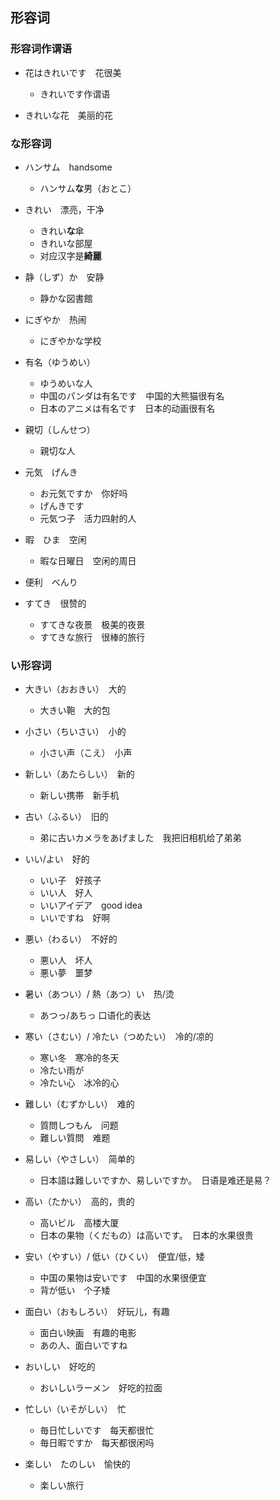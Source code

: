 ## 形容词

### 形容词作谓语

- 花はきれいです　花很美
    - きれいです作谓语

- きれいな花　美丽的花

### な形容词

- ハンサム　handsome 
    - ハンサム**な**男（おとこ）

- きれい　漂亮，干净
    - きれい**な**傘 
    - きれいな部屋
    - 对应汉字是**綺麗**

- 静（しず）か　安静
    - 静かな図書館

- にぎやか　热闹
    - にぎやかな学校

- 有名（ゆうめい）
    - ゆうめいな人
    - 中国のパンダは有名です　中国的大熊猫很有名
    - 日本のアニメは有名です　日本的动画很有名

- 親切（しんせつ）
    - 親切な人

- 元気　げんき
    - お元気ですか　你好吗
    - げんきです　
    - 元気つ子　活力四射的人

- 暇　ひま　空闲
    - 暇な日曜日　空闲的周日

- 便利　べんり　

- すてき　很赞的
    - すてきな夜景　极美的夜景
    - すてきな旅行　很棒的旅行

### い形容词

- 大きい（おおきい）　大的
    - 大きい鞄　大的包

- 小さい（ちいさい）　小的
    - 小さい声（こえ）　小声

- 新しい（あたらしい）　新的
    - 新しい携帯　新手机

- 古い（ふるい）　旧的
    - 弟に古いカメラをあげました　我把旧相机给了弟弟

- いい/よい　好的
    - いい子　好孩子
    - いい人　好人
    - いいアイデア　good idea 
    - いいですね　好啊

- 悪い（わるい）　不好的
    - 悪い人　坏人
    - 悪い夢　噩梦

- 暑い（あつい）/ 熱（あつ）い　热/烫
    - あつっ/あちっ 口语化的表达

- 寒い（さむい）/ 冷たい（つめたい）　冷的/凉的
    - 寒い冬　寒冷的冬天
    - 冷たい雨が　
    - 冷たい心　冰冷的心

- 難しい（むずかしい）　难的
    - 質問しつもん　问题
    - 難しい質問　难题

- 易しい（やさしい）　简单的
    - 日本語は難しいですか、易しいですか。　日语是难还是易？

- 高い（たかい）　高的，贵的
    - 高いビル　高楼大厦
    - 日本の果物（くだもの）は高いです。　日本的水果很贵

- 安い（やすい）/ 低い（ひくい）　便宜/低，矮
    - 中国の果物は安いです　中国的水果很便宜
    - 背が低い　个子矮

- 面白い（おもしろい）　好玩儿，有趣
    - 面白い映画　有趣的电影
    - あの人、面白いですね

- おいしい　好吃的
    - おいしいラーメン　好吃的拉面

- 忙しい（いそがしい）　忙
    - 毎日忙しいです　每天都很忙
    - 毎日暇ですか　每天都很闲吗

- 楽しい　たのしい　愉快的
    - 楽しい旅行　
